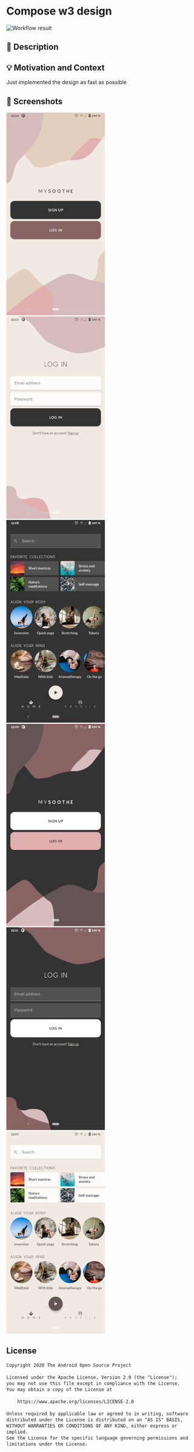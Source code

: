 # Compose w3 design

<!--- Replace <OWNER> with your Github Username and <REPOSITORY> with the name of your repository. -->
<!--- You can find both of these in the url bar when you open your repository in github. -->
![Workflow result](https://github.com/timo-drick/compose_dev_challenge_3/workflows/Check/badge.svg)


## :scroll: Description
<!--- Describe your app in one or two sentences -->


## :bulb: Motivation and Context
Just implemented the design as fast as possible


## :camera_flash: Screenshots
<!-- You can add more screenshots here if you like -->
<img src="/results/start_light.png" width="260">&emsp;<img src="/results/login_light.png" width="260">&emsp;<img src="/results/screenshot_1.png" width="260">
<img src="/results/start_dark.png" width="260">&emsp;<img src="/results/login_dark.png" width="260">&emsp;<img src="/results/screenshot_2.png" width="260">

## License
```
Copyright 2020 The Android Open Source Project

Licensed under the Apache License, Version 2.0 (the "License");
you may not use this file except in compliance with the License.
You may obtain a copy of the License at

    https://www.apache.org/licenses/LICENSE-2.0

Unless required by applicable law or agreed to in writing, software
distributed under the License is distributed on an "AS IS" BASIS,
WITHOUT WARRANTIES OR CONDITIONS OF ANY KIND, either express or implied.
See the License for the specific language governing permissions and
limitations under the License.
```
